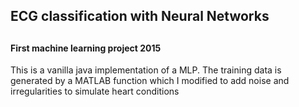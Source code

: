 ## ECG classification with Neural Networks
##

#### First machine learning project 2015

This is a vanilla java implementation of a MLP.
The training data is generated by a MATLAB function which I modified to add noise and irregularities to simulate heart conditions
